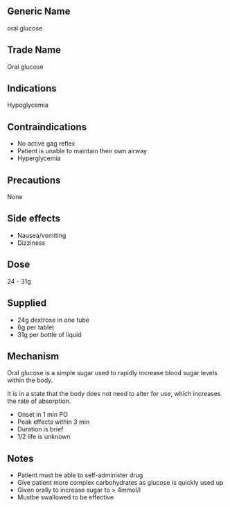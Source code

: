 ## Generic Name

oral glucose

## Trade Name

Oral glucose

## Indications

Hypoglycemia

## Contraindications

- No active gag reflex
- Patient is unable to maintain their own airway
- Hyperglycemia

## Precautions

None

## Side effects

- Nausea/vomiting
- Dizziness

## Dose

24 - 31g

## Supplied

- 24g dextrose in one tube
- 6g per tablet
- 31g per bottle of liquid

## Mechanism

Oral glucose is a simple sugar used to rapidly increase blood sugar levels within the body.

It is in a state that the body does not need to alter for use, which increases the rate of absorption.

- Onset in 1 min PO
- Peak effects within 3 min
- Duration is brief
- 1/2 life is unknown

## Notes

- Patient must be able to self-administer drug
- Give patient more complex carbohydrates as glucose is quickly used up
- Given orally to increase sugar to > 4mmol/l
- Mustbe swallowed to be effective
